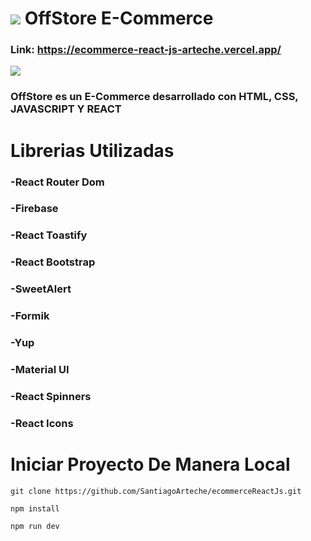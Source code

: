 # ![](https://res.cloudinary.com/diisow8ys/image/upload/v1689357892/faviconclover_2_czxy1o.png) OffStore E-Commerce 
### Link: https://ecommerce-react-js-arteche.vercel.app/
![](https://res.cloudinary.com/diisow8ys/image/upload/v1689358114/Curso_de_React_Js___Plataforma_eLearning_de_Coderhouse_-_Google_Chrome_14_7_2023_15_07_50_3_iao19v.png) 
### OffStore es un E-Commerce desarrollado con HTML, CSS, JAVASCRIPT Y REACT

# Librerias Utilizadas
### -React Router Dom 
### -Firebase
### -React Toastify
### -React Bootstrap
### -SweetAlert
### -Formik
### -Yup
### -Material UI
### -React Spinners
### -React Icons

# Iniciar Proyecto De Manera Local

```
git clone https://github.com/SantiagoArteche/ecommerceReactJs.git
```
```
npm install
```
```
npm run dev
```
